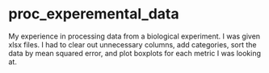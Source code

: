 # proc_experemental_data
My experience in processing data from a biological experiment. I was given xlsx files. I had to clear out unnecessary columns, add categories, sort the data by mean squared error, and plot boxplots for each metric I was looking at.
